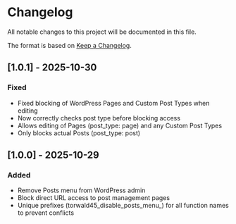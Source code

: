 # Changelog

All notable changes to this project will be documented in this file.

The format is based on [Keep a Changelog](https://keepachangelog.com/en/1.0.0/).

## [1.0.1] - 2025-10-30

### Fixed
- Fixed blocking of WordPress Pages and Custom Post Types when editing
- Now correctly checks post type before blocking access
- Allows editing of Pages (post_type: page) and any Custom Post Types
- Only blocks actual Posts (post_type: post)

## [1.0.0] - 2025-10-29

### Added
- Remove Posts menu from WordPress admin
- Block direct URL access to post management pages
- Unique prefixes (torwald45_disable_posts_menu_) for all function names to prevent conflicts
